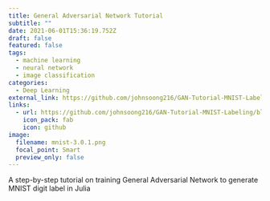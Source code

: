 ```yaml
---
title: General Adversarial Network Tutorial
subtitle: ""
date: 2021-06-01T15:36:19.752Z
draft: false
featured: false
tags:
  - machine learning
  - neural network
  - image classification
categories:
  - Deep Learning
external_link: https://github.com/johnsoong216/GAN-Tutorial-MNIST-Labeling/blob/main/GAN%20Tutorial%20Final%20Version.pdf
links:
  - url: https://github.com/johnsoong216/GAN-Tutorial-MNIST-Labeling/blob/main/GAN%20Tutorial%20Final%20Version.pdf
    icon_pack: fab
    icon: github
image:
  filename: mnist-3.0.1.png
  focal_point: Smart
  preview_only: false
---
```

A step-by-step tutorial on training General Adversarial Network to generate MNIST digit label in Julia